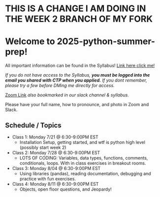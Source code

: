 # THIS IS A CHANGE I AM DOING IN THE WEEK 2 BRANCH OF MY FORK
# Welcome to 2025-python-summer-prep!

All important information can be found in the Syllabus! [Link here click me!](https://docs.google.com/document/d/15EaaC8AzlfAe6qTcVSmYE9_-dp4yyzw1Ot950xRxxow/edit?tab=t.0#heading=h.xyjdshwl4nai)

*If you do not have access to the Syllabus, **you must be logged into the email you shared with CTP when you applied.**  If you dont remember, please try a few before DMing me directly for access.* 

<!-- Join the [#data-science-summer-prep](https://ctp2024.slack.com/archives/C07DH709B7H/p1721854012879169) Slack channel.  All important links and announcements will be done there.   -->

[Zoom Link](https://us02web.zoom.us/j/89317389641?pwd=OY5UQIQ8ikYrQaO15UJYHEF9b20WW0.1)  *also bookmarked in our slack channel & syllabus.*

Please have your full name, how to pronounce, and photo in Zoom and Slack. 

## Schedule / Topics
-   Class 1: Monday 7/21 @ 6:30-9:00PM EST
	- Installation Setup, getting started, and wtf is python high level (possibly start week 2)
-   Class 2: Monday 7/28 @ 6:30-9:00PM EST
	- LOTS OF CODING: Variables, data types, functions, comments, conditionals, loops.  With in class exercises in breakout rooms. 
-   Class 3: Monday 8/04 @ 6:30-9:00PM EST
	- Using libraries (pandas), reading documentation, debugging and practice with fun exercises.
-   Class 4: Monday 8/11 @ 6:30-9:00PM EST
	- Objects, open floor questions, and Jeopardy! 
